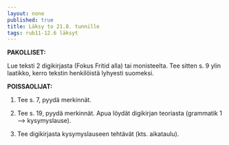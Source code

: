 ```yaml
---
layout: none
published: true
title: Läksy to 21.8. tunnille
tags: rub11-12.6 läksyt
---
```

**PAKOLLISET:**

Lue teksti 2 digikirjasta (Fokus Fritid alla) tai monisteelta. Tee sitten s. 9 ylin laatikko, kerro tekstin henkilöistä lyhyesti suomeksi.

**POISSAOLIJAT:**

1. Tee s. 7, pyydä merkinnät.

2. Tee s. 19, pyydä merkinnät. Apua löydät digikirjan teoriasta (grammatik 1 --> kysymyslause).

3. Tee digikirjasta kysymyslauseen tehtävät (kts. aikataulu).